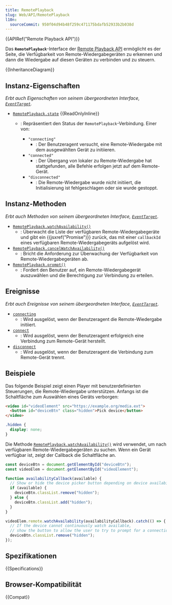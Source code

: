 ```yaml
---
title: RemotePlayback
slug: Web/API/RemotePlayback
l10n:
  sourceCommit: 950f04d94b48f259c471175bdafb52933b2b038d
---
```


{{APIRef("Remote Playback API")}}

Das **`RemotePlayback`**-Interface der [Remote Playback API](/de/docs/Web/API/Remote_Playback_API) ermöglicht es der Seite, die Verfügbarkeit von Remote-Wiedergabegeräten zu erkennen und dann die Wiedergabe auf diesen Geräten zu verbinden und zu steuern.

{{InheritanceDiagram}}

## Instanz-Eigenschaften

_Erbt auch Eigenschaften von seinem übergeordneten Interface, [`EventTarget`](/de/docs/Web/API/EventTarget)._

- [`RemotePlayback.state`](/de/docs/Web/API/RemotePlayback/state) {{ReadOnlyInline}}

  - : Repräsentiert den Status der `RemotePlayback`-Verbindung. Einer von:

    - `"connecting"`
      - : Der Benutzeragent versucht, eine Remote-Wiedergabe mit dem ausgewählten Gerät zu initiieren.
    - `"connected"`
      - : Der Übergang von lokaler zu Remote-Wiedergabe hat stattgefunden, alle Befehle erfolgen jetzt auf dem Remote-Gerät.
    - `"disconnected"`
      - : Die Remote-Wiedergabe wurde nicht initiiert, die Initialisierung ist fehlgeschlagen oder sie wurde gestoppt.

## Instanz-Methoden

_Erbt auch Methoden von seinem übergeordneten Interface, [`EventTarget`](/de/docs/Web/API/EventTarget)._

- [`RemotePlayback.watchAvailability()`](/de/docs/Web/API/RemotePlayback/watchAvailability)
  - : Überwacht die Liste der verfügbaren Remote-Wiedergabegeräte und gibt ein {{jsxref("Promise")}} zurück, das mit einer `callbackId` eines verfügbaren Remote-Wiedergabegeräts aufgelöst wird.
- [`RemotePlayback.cancelWatchAvailability()`](/de/docs/Web/API/RemotePlayback/cancelWatchAvailability)
  - : Bricht die Anforderung zur Überwachung der Verfügbarkeit von Remote-Wiedergabegeräten ab.
- [`RemotePlayback.prompt()`](/de/docs/Web/API/RemotePlayback/prompt)
  - : Fordert den Benutzer auf, ein Remote-Wiedergabegerät auszuwählen und die Berechtigung zur Verbindung zu erteilen.

## Ereignisse

_Erbt auch Ereignisse von seinem übergeordneten Interface, [`EventTarget`](/de/docs/Web/API/EventTarget)._

- [`connecting`](/de/docs/Web/API/RemotePlayback/connecting_event)
  - : Wird ausgelöst, wenn der Benutzeragent die Remote-Wiedergabe initiiert.
- [`connect`](/de/docs/Web/API/RemotePlayback/connect_event)
  - : Wird ausgelöst, wenn der Benutzeragent erfolgreich eine Verbindung zum Remote-Gerät herstellt.
- [`disconnect`](/de/docs/Web/API/RemotePlayback/disconnect_event)
  - : Wird ausgelöst, wenn der Benutzeragent die Verbindung zum Remote-Gerät trennt.

## Beispiele

Das folgende Beispiel zeigt einen Player mit benutzerdefinierten Steuerungen, die Remote-Wiedergabe unterstützen. Anfangs ist die Schaltfläche zum Auswählen eines Geräts verborgen:

```html
<video id="videoElement" src="https://example.org/media.ext">
  <button id="deviceBtn" class="hidden">Pick device</button>
</video>
```

```css
.hidden {
  display: none;
}
```

Die Methode [`RemotePlayback.watchAvailability()`](/de/docs/Web/API/RemotePlayback/watchAvailability) wird verwendet, um nach verfügbaren Remote-Wiedergabegeräten zu suchen. Wenn ein Gerät verfügbar ist, zeigt der Callback die Schaltfläche an.

```js
const deviceBtn = document.getElementById("deviceBtn");
const videoElem = document.getElementById("videoElement");

function availabilityCallback(available) {
  // Show or hide the device picker button depending on device availability.
  if (available) {
    deviceBtn.classList.remove("hidden");
  } else {
    deviceBtn.classList.add("hidden");
  }
}

videoElem.remote.watchAvailability(availabilityCallback).catch(() => {
  // If the device cannot continuously watch available,
  // show the button to allow the user to try to prompt for a connection.
  deviceBtn.classList.remove("hidden");
});
```

## Spezifikationen

{{Specifications}}

## Browser-Kompatibilität

{{Compat}}
